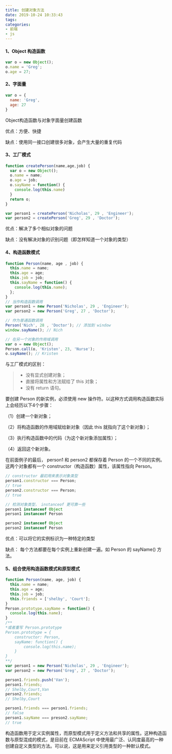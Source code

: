 ```yaml
---
title: 创建对象方法
date: 2019-10-24 10:33:43
tags:
categories:
- 前端
- js
---
```




#### 1、Object 构造函数

```javascript
var o = new Object();
o.name = 'Greg';
o.age = 27;
```

#### 2、字面量

```javascript
var o = {
  name: 'Greg',
  age: 27
}
```

Object构造函数与对象字面量创建函数

优点：方便、快捷

缺点：使用同一接口创建很多对象，会产生大量的重复代码

#### 3、工厂模式

```javascript
function createPerson(name,age,job) {
  var o = new Object();
  o.name = name;
  o.age = job;
  o.sayName = function() {
    console.log(this.name)
  }
  return o;
}

var person1 = createPerson('Nicholas', 29 , 'Engineer');
var person2 = createPerson('Greg', 29 , 'Doctor');
```

优点：解决了多个相似对象的问题

缺点：没有解决对象的识别问题（即怎样知道一个对象的类型）

#### 4、构造函数模式

```javascript
function Person(name, age , job) {
  this.name = name;
  this.age = age;
  this.job = job;
  this.sayName = function() {
    console.log(this.name);
  };
}
// 当作构造函数调用
var person1 = new Person('Nicholas', 29 , 'Engineer');
var person2 = new Person('Greg', 27 , 'Doctor');

// 作为普通函数调用
Person('Nich', 28 , 'Doctor'); // 添加到 window
window.sayName(); // Nich

// 在另一个对象的作用域调用
var o = new Object();
Person.call(o, 'Kristen', 23, 'Nurse');
o.sayName(); // Kristen
```

与工厂模式的区别：

> * 没有显式创建对象；
> * 直接将属性和方法赋给了 this 对象；
> * 没有 return 语句。

要创建 Person 的新实例，必须使用 new 操作符。以这种方式调用构造函数实际上会经历以下4个步骤：

（1）创建一个新对象；

（2）将构造函数的作用域赋给新对象（因此 this 就指向了这个新对象）；

（3）执行构造函数中的代码（为这个新对象添加属性）；

（4）返回这个新对象。

在前面例子的最后， person1 和 person2 都保存着 Person 的一个不同的实例。这两个对象都有一个 constructor（构造函数）属性，该属性指向 Person。

```javascript
// constructor 最初用来表示对象类型
person1.constructor === Person;
// true
person2.constructor === Person;
// true

// 检测对象类型， instanceof 更可靠一些
person1 instanceof Object
person1 instanceof Person

person2 instanceof Object
person2 instanceof Person
```

优点：可以将它的实例标识为一种特定的类型

缺点： 每个方法都要在每个实例上重新创建一遍。如 Person 的 sayName() 方法。

#### 5、组合使用构造函数模式和原型模式

```javascript
function Person(name, age, job) {
  this.name = name;
  this.age = age;
  this.job = job;
  this.friends = ['shelby', 'Court'];
}
Person.prototype.sayName = function() {
  console.log(this.name);
}
/**
*或者重写 Person.prototype
Person.prototype = {
	constructor: Person,
	sayName: function() {
		console.log(this.name);
	}
}
**/
var person1 = new Person('Nicholas', 29 , 'Engineer');
var person2 = new Person('Greg', 27 , 'Doctor');

person1.friends.push('Van');
person1.friends;
// Shelby,Court,Van
person2.friends;
// Shelby,Court

person1.friends === person1.friends; 
// false
person1.sayName === preson2.sayName;
// true

```

构造函数用于定义实例属性，而原型模式用于定义方法和共享的属性。这种构造函数与原型混成的模式，是目前在 ECMAScript 中使用最广泛、认同度最高的一种创建自定义类型的方法。可以说，这是用来定义引用类型的一种默认模式。

